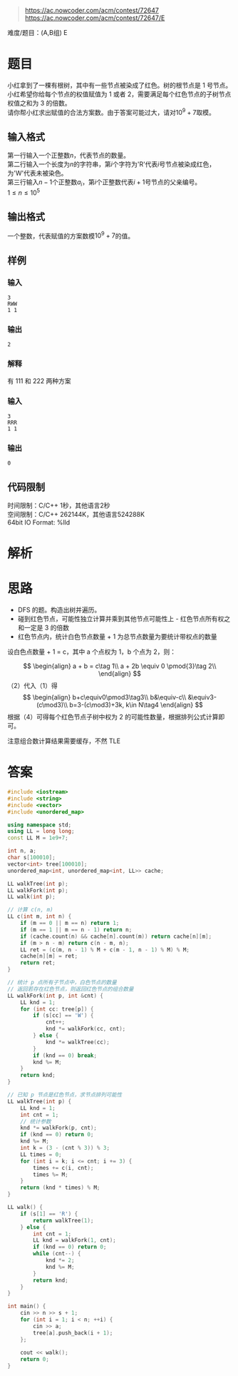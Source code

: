 > https://ac.nowcoder.com/acm/contest/72647
> https://ac.nowcoder.com/acm/contest/72647/E

难度/题目：(A,B组) E
# 题目

小红拿到了一棵有根树，其中有一些节点被染成了红色。树的根节点是 1 号节点。  
小红希望你给每个节点的权值赋值为 1 或者 2，需要满足每个红色节点的子树节点权值之和为 3 的倍数。  
请你帮小红求出赋值的合法方案数。由于答案可能过大，请对$10^9+7$取模。
## 输入格式

第一行输入一个正整数$n$，代表节点的数量。  
第二行输入一个长度为$n$的字符串，第$i$个字符为'R'代表$i$号节点被染成红色，为'W'代表未被染色。  
第三行输入$n-1$个正整数$a_i$，第$i$个正整数代表$i+1$号节点的父亲编号。  
$1\leq n \leq 10^5$
## 输出格式

一个整数，代表赋值的方案数模$10^9+7$的值。
## 样例
### 输入

```
3
RWW
1 1
```
### 输出

```
2
```
### 解释

有 111 和 222 两种方案
### 输入

```
3
RRR
1 1
```
### 输出

```
0
```
## 代码限制

时间限制：C/C++ 1秒，其他语言2秒  
空间限制：C/C++ 262144K，其他语言524288K  
64bit IO Format: %lld
# 解析
# 思路

- DFS 的题。构造出树并遍历。
- 碰到红色节点，可能性独立计算并乘到其他节点可能性上 - 红色节点所有权之和一定是 3 的倍数
- 红色节点内，统计白色节点数量 + 1 为总节点数量为要统计带权点的数量

设白色点数量 + 1 = c，其中 a 个点权为 1，b 个点为 2，则：

$$
\begin{align}
a + b = c\tag 1\\
a + 2b \equiv 0 \pmod{3}\tag 2\\
\end{align}
$$
（2）代入（1）得
$$
\begin{align}
b+c\equiv0\pmod3\tag3\\
b&\equiv-c\\
&\equiv3-(c\mod3)\\
b=3-(c\mod3)+3k, k\in N\tag4
\end{align}
$$
根据（4）可得每个红色节点子树中权为 2 的可能性数量，根据排列公式计算即可。

注意组合数计算结果需要缓存，不然 TLE
# 答案

```cpp
#include <iostream>
#include <string>
#include <vector>
#include <unordered_map>

using namespace std;
using LL = long long;
const LL M = 1e9+7;

int n, a;
char s[100010];
vector<int> tree[100010];
unordered_map<int, unordered_map<int, LL>> cache;

LL walkTree(int p);
LL walkFork(int p);
LL walk(int p);

// 计算 c(n, m)
LL c(int m, int n) {
    if (m == 0 || m == n) return 1;
    if (m == 1 || m == n - 1) return n;
    if (cache.count(n) && cache[n].count(m)) return cache[n][m];
    if (m > n - m) return c(n - m, n);
    LL ret = (c(m, n - 1) % M + c(m - 1, n - 1) % M) % M;
    cache[n][m] = ret;
    return ret;
}

// 统计 p 点所有子节点中，白色节点的数量
// 返回若存在红色节点，则返回红色节点的组合数量
LL walkFork(int p, int &cnt) {
    LL knd = 1;
    for (int cc: tree[p]) {
        if (s[cc] == 'W') {
            cnt++;
            knd *= walkFork(cc, cnt);
        } else {
            knd *= walkTree(cc);
        }
        if (knd == 0) break;
        knd %= M;
    }
    return knd;
}

// 已知 p 节点是红色节点，求节点排列可能性
LL walkTree(int p) {
    LL knd = 1;
    int cnt = 1;
    // 统计参数
    knd *= walkFork(p, cnt);
    if (knd == 0) return 0;
    knd %= M;
    int k = (3 - (cnt % 3)) % 3;
    LL times = 0;
    for (int i = k; i <= cnt; i += 3) {
        times += c(i, cnt);
        times %= M;
    }
    return (knd * times) % M;
}

LL walk() {
    if (s[1] == 'R') {
        return walkTree(1);
    } else {
        int cnt = 1;
        LL knd = walkFork(1, cnt);
        if (knd == 0) return 0;
        while (cnt--) {
            knd *= 2;
            knd %= M;
        }
        return knd;
    }
}

int main() {
    cin >> n >> s + 1;
    for (int i = 1; i < n; ++i) {
        cin >> a;
        tree[a].push_back(i + 1);
    };
    
    cout << walk();
    return 0;
}
```